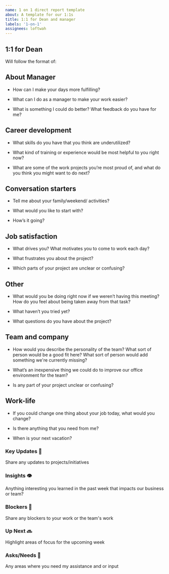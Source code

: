 ```yaml
---
name: 1 on 1 direct report template
about: A template for our 1:1s
title: 1:1 for Dean and manager
labels: '1-on-1'
assignees: loftwah
---
```


## 1:1 for Dean

Will follow the format of:

<!-- start of questions -->
## About Manager

- How can I make your days more fulfilling?

- What can I do as a manager to make your work easier?

- What is something I could do better? What feedback do you have for me?

## Career development

- What skills do you have that you think are underutilized?

- What kind of training or experience would be most helpful to you right now?

- What are some of the work projects you’re most proud of, and what do you think you might want to do next?

## Conversation starters

- Tell me about your family/weekend/ activities?

- What would you like to start with?

- How’s it going?

## Job satisfaction

- What drives you? What motivates you to come to work each day?

- What frustrates you about the project?

- Which parts of your project are unclear or confusing?

## Other

- What would you be doing right now if we weren’t having this meeting? How do you feel about being taken away from that task?

- What haven’t you tried yet?

- What questions do you have about the project?

## Team and company

- How would you describe the personality of the team? What sort of person would be a good fit here? What sort of person would add something we're currently missing?

- What’s an inexpensive thing we could do to improve our office environment for the team?

- Is any part of your project unclear or confusing?

## Work-life

- If you could change one thing about your job today, what would you change?

- Is there anything that you need from me?

- When is your next vacation?

<!-- end of questions -->
### Key Updates 🔑

Share any updates to projects/initiatives

### Insights 👁

Anything interesting you learned in the past week that impacts our business or team?

### Blockers 🛑

Share any blockers to your work or the team's work

### Up Next 🔜

Highlight areas of focus for the upcoming week

### Asks/Needs 💬

Any areas where you need my assistance and or input
